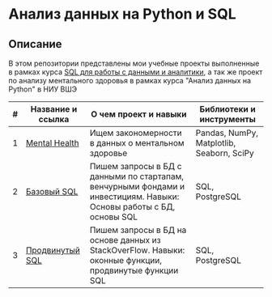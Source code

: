 # Анализ данных на Python и SQL

## Описание
В этом репозитории представлены мои учебные проекты выполненные в рамках курса [SQL для работы с данными и аналитики]([https://practicum.yandex.ru/data-analyst/](https://practicum.yandex.ru/sql-data-analyst/)), а так же проект по анализу
ментального здоровья в рамках курса "Анализ данных на Python" в НИУ ВШЭ

| # | Название и ссылка | О чем проект и навыки | Библиотеки и инструменты |
|---|-------------------|--------------|---------------------|
|1  | [Mental Health](https://github.com/mdenisennko/projects/tree/42b1b54f4c7e7e0aba353b59bc6b54183701c9dc/Python%20Mental%20Health) | Ищем закономерности в данных о ментальном здоровье | Pandas, NumPy, Matplotlib, Seaborn, SciPy |
|2  | [Базовый SQL](https://github.com/mdenisennko/projects/tree/c838b2cde9f191641d6deec23deaf5babc83cd81/SQL%20%D0%91%D0%B0%D0%B7%D0%BE%D0%B2%D1%8B%D0%B9%20%D0%BA%D1%83%D1%80%D1%81) | Пишем запросы в БД с данными по стартапам, венчурными фондами и инвестициям. Навыки: Основы работы с БД, основы SQL | SQL, PostgreSQL |
|3  | [Продвинутый SQL](https://github.com/zenkirb/data_analyst_yandex_practicum/tree/main/Проект%208.%20Продвинутый%20SQL) | Пишем запросы в БД на основе данных из StackOverFlow. Навыки: оконные функции, продвинутые функции SQL | SQL, PostgreSQL |
